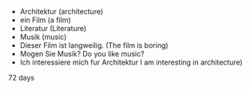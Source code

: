 * Architektur (architecture)
* ein Film (a film)
* Literatur (Literature)
* Musik (music)
* Dieser Film ist langweilig. (The film is boring)
* Mogen Sie Musik? Do you like music?
* Ich interessiere mich fur Architektur I am interesting in architecture)

72 days 
